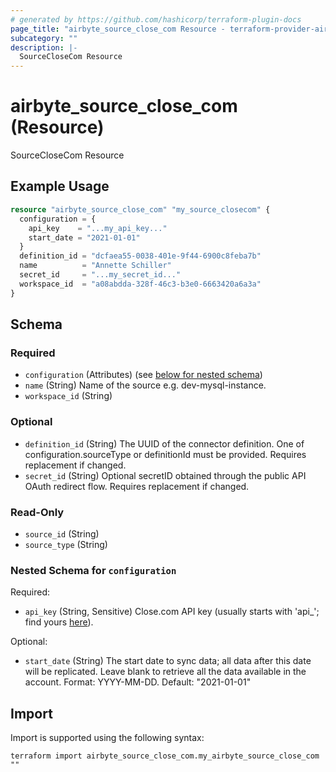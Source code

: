 ```yaml
---
# generated by https://github.com/hashicorp/terraform-plugin-docs
page_title: "airbyte_source_close_com Resource - terraform-provider-airbyte"
subcategory: ""
description: |-
  SourceCloseCom Resource
---
```


# airbyte_source_close_com (Resource)

SourceCloseCom Resource

## Example Usage

```terraform
resource "airbyte_source_close_com" "my_source_closecom" {
  configuration = {
    api_key    = "...my_api_key..."
    start_date = "2021-01-01"
  }
  definition_id = "dcfaea55-0038-401e-9f44-6900c8feba7b"
  name          = "Annette Schiller"
  secret_id     = "...my_secret_id..."
  workspace_id  = "a08abdda-328f-46c3-b3e0-6663420a6a3a"
}
```

<!-- schema generated by tfplugindocs -->
## Schema

### Required

- `configuration` (Attributes) (see [below for nested schema](#nestedatt--configuration))
- `name` (String) Name of the source e.g. dev-mysql-instance.
- `workspace_id` (String)

### Optional

- `definition_id` (String) The UUID of the connector definition. One of configuration.sourceType or definitionId must be provided. Requires replacement if changed.
- `secret_id` (String) Optional secretID obtained through the public API OAuth redirect flow. Requires replacement if changed.

### Read-Only

- `source_id` (String)
- `source_type` (String)

<a id="nestedatt--configuration"></a>
### Nested Schema for `configuration`

Required:

- `api_key` (String, Sensitive) Close.com API key (usually starts with 'api_'; find yours <a href="https://app.close.com/settings/api/">here</a>).

Optional:

- `start_date` (String) The start date to sync data; all data after this date will be replicated. Leave blank to retrieve all the data available in the account. Format: YYYY-MM-DD. Default: "2021-01-01"

## Import

Import is supported using the following syntax:

```shell
terraform import airbyte_source_close_com.my_airbyte_source_close_com ""
```
